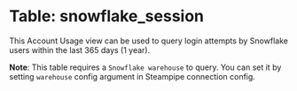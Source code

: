 # Table: snowflake_session

This Account Usage view can be used to query login attempts by Snowflake users within the last 365 days (1 year).

**Note**: This table requires a `Snowflake warehouse` to query. You can set it by setting `warehouse` config argument in Steampipe connection config.
